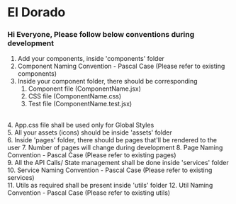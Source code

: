 # El Dorado

### Hi Everyone, Please follow below conventions during development

1.  Add your components, inside 'components' folder
2.  Component Naming Convention - Pascal Case (Please refer to existing components)
3.  Inside your component folder, there should be corresponding
    1.  Component file (ComponentName.jsx)
    2.  CSS file (ComponentName.css)
    3.  Test file (ComponentName.test.jsx)
<br/>
4.  App.css file shall be used only for Global Styles
<br/>
5.  All your assets (icons) should be inside 'assets' folder
<br/>
6.  Inside 'pages' folder, there should be pages that'll be rendered to the user
7.  Number of pages will change during development
8.  Page Naming Convention - Pascal Case (Please refer to existing pages)
<br/>
9.  All the API Calls/ State management shall be done inside 'services' folder
10. Service Naming Convention - Pascal Case (Please refer to existing services)
<br/>
11. Utils as required shall be present inside 'utils' folder
12. Util Naming Convention - Pascal Case (Please refer to existing utils)



